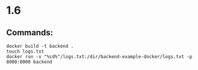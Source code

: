# 1.6
## Commands:
```shell
docker build -t backend .
touch logs.txt
docker run -v "%cd%"/logs.txt:/dir/backend-example-docker/logs.txt -p 8000:8000 backend
```
